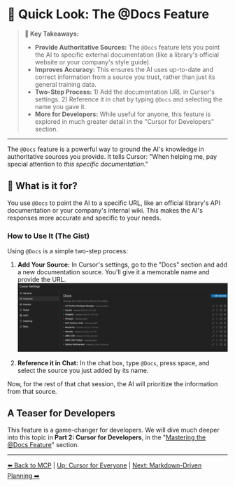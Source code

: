 # 📄 Quick Look: The @Docs Feature

> **🔑 Key Takeaways:**
> 
> - **Provide Authoritative Sources:** The `@Docs` feature lets you point the AI to specific external documentation (like a library's official website or your company's style guide).
> - **Improves Accuracy:** This ensures the AI uses up-to-date and correct information from a source you trust, rather than just its general training data.
> - **Two-Step Process:** 1) Add the documentation URL in Cursor's settings. 2) Reference it in chat by typing `@Docs` and selecting the name you gave it.
> - **More for Developers:** While useful for anyone, this feature is explored in much greater detail in the "Cursor for Developers" section.

---

The `@Docs` feature is a powerful way to ground the AI's knowledge in authoritative sources you provide. It tells Cursor: "When helping me, pay special attention to *this specific documentation*."

## 🤔 What is it for?

You use `@Docs` to point the AI to a specific URL, like an official library's API documentation or your company's internal wiki. This makes the AI's responses more accurate and specific to your needs.

### How to Use It (The Gist)

Using `@Docs` is a simple two-step process:

1.  **Add Your Source:** In Cursor's settings, go to the "Docs" section and add a new documentation source. You'll give it a memorable name and provide the URL.  
    ![Add Docs Source UI](../assets/add_docs_sources_ui.png)

2.  **Reference it in Chat:** In the chat box, type `@Docs`, press space, and select the source you just added by its name.

Now, for the rest of that chat session, the AI will prioritize the information from that source.

## A Teaser for Developers

This feature is a game-changer for developers. We will dive much deeper into this topic in **Part 2: Cursor for Developers**, in the "[Mastering the @Docs Feature](../02-Cursor-for-Developers/01-Mastering-the-Docs-Feature.md)" section.

---

[⬅️ Back to MCP](./06-The-Model-Context-Protocol-MCP/README.md) | [Up: Cursor for Everyone](../README.md) | [Next: Markdown-Driven Planning ➡️](./08-Markdown-Driven-Planning.md) 